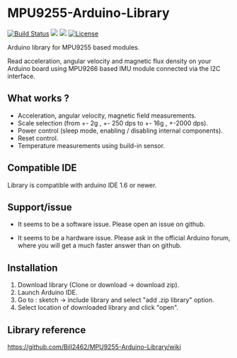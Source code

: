 # MPU9255-Arduino-Library
[![Build Status](https://travis-ci.org/Bill2462/MPU9255-Arduino-Library.svg?branch=master)](https://travis-ci.org/Bill2462/MPU9255-Arduino-Library)
![](https://img.shields.io/badge/language-C%2B%2B-brightgreen.svg)
![](https://img.shields.io/badge/platform-arduino-brightgreen.svg)
[![License](https://img.shields.io/github/license/Bill2462/MPU9255-Arduino-Library.svg?maxAge=3600)](LICENSE)

Arduino library for MPU9255 based modules. 


Read acceleration, angular velocity and magnetic flux density on your Arduino board using MPU9266 based IMU module connected via the I2C interface. 

## What works ?
- Acceleration, angular velocity, magnetic field measurements. 
- Scale selection (from +- 2g , +- 250 dps to +- 16g , +-2000 dps).
- Power control (sleep mode, enabling / disabling internal components). 
- Reset control.
- Temperature measurements using build-in sensor.

## Compatible IDE
Library is compatible with arduino IDE 1.6 or newer.

## Support/issue
- It seems to be a software issue.
  Please open an issue on github.

- It seems to be a hardware issue. 
  Please ask in the official Arduino forum, where you will get a much faster answer than on github.

## Installation
1. Download library (Clone or download -> download zip).
2. Launch Arduino IDE.
3. Go to : sketch -> include library and select "add .zip library" option. 
4. Select location of downloaded library and click "open". 

## Library reference
https://github.com/Bill2462/MPU9255-Arduino-Library/wiki
